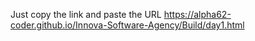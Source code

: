 Just copy the link and paste the URL 
https://alpha62-coder.github.io/Innova-Software-Agency/Build/day1.html
